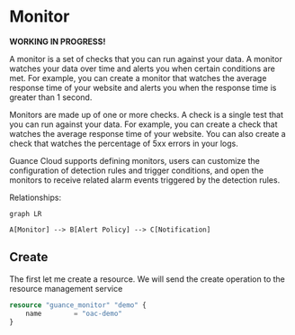 # Monitor

**WORKING IN PROGRESS!**

A monitor is a set of checks that you can run against your data. A monitor watches your data over time and alerts you when certain conditions are met. For example, you can create a monitor that watches the average response time of your website and alerts you when the response time is greater than 1 second.

Monitors are made up of one or more checks. A check is a single test that you can run against your data. For example, you can create a check that watches the average response time of your website. You can also create a check that watches the percentage of 5xx errors in your logs.

Guance Cloud supports defining monitors, users can customize the configuration of detection rules and trigger conditions, and open the monitors to receive related alarm events triggered by the detection rules.

Relationships:

```mermaid
graph LR

A[Monitor] --> B[Alert Policy] --> C[Notification]
```

## Create

The first let me create a resource. We will send the create operation to the resource management service

```terraform
resource "guance_monitor" "demo" {
	name        = "oac-demo"
}
```
